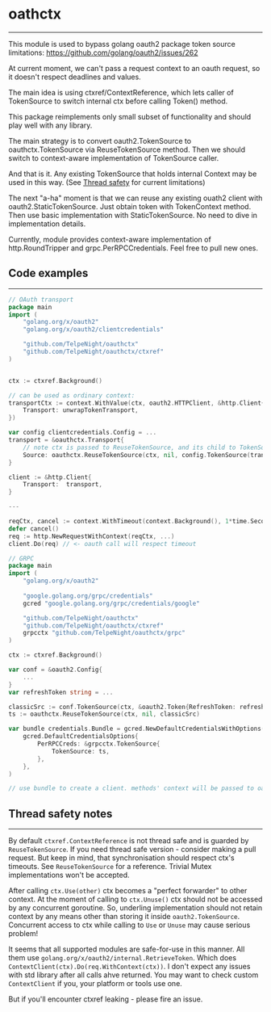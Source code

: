 # oathctx

---

This module is used to bypass golang oauth2 package token source limitations: https://github.com/golang/oauth2/issues/262

At current moment, we can't pass a request context to an oauth request, so it doesn't respect deadlines and values.

The main idea is using ctxref/ContextReference, which lets caller of TokenSource to switch internal ctx before calling Token() method.

This package reimplements only small subset of functionality and should play well with any library.

The main strategy is to convert oauth2.TokenSource to oauthctx.TokenSource via ReuseTokenSource method. Then we should switch to context-aware implementation of TokenSource caller.

And that is it. Any existing TokenSource that holds internal Context may be used in this way. (See [Thread safety](#thread-safety-notes) for current limitations)

The next "a-ha" moment is that we can reuse any existing ouath2 client with oauth2.StaticTokenSource. Just obtain token with TokenContext method. Then use basic implementation with StaticTokenSource. No need to dive in implementation details. 

Currently, module provides context-aware implementation of http.RoundTripper and grpc.PerRPCCredentials. Feel free to pull new ones.

## Code examples

---

```go
// OAuth transport
package main
import (
    "golang.org/x/oauth2"
    "golang.org/x/oauth2/clientcredentials"

    "github.com/TelpeNight/oauthctx"
    "github.com/TelpeNight/oauthctx/ctxref"
)


ctx := ctxref.Background()

// can be used as ordinary context:
transportCtx := context.WithValue(ctx, oauth2.HTTPClient, &http.Client{
    Transport: unwrapTokenTransport,
})

var config clientcredentials.Config = ...
transport = &oauthctx.Transport{
    // note ctx is passed to ReuseTokenSource, and its child to TokenSource
    Source: oauthctx.ReuseTokenSource(ctx, nil, config.TokenSource(transportCtx)),
}

client := &http.Client{
    Transport:  transport,
}

---

reqCtx, cancel := context.WithTimeout(context.Background(), 1*time.Second)
defer cancel()
req := http.NewRequestWithContext(reqCtx, ...)
client.Do(req) // <- oauth call will respect timeout
```

```go
// GRPC
package main
import (
    "golang.org/x/oauth2"
	
    "google.golang.org/grpc/credentials"
    gcred "google.golang.org/grpc/credentials/google"

    "github.com/TelpeNight/oauthctx"
    "github.com/TelpeNight/oauthctx/ctxref"
    grpcctx "github.com/TelpeNight/oauthctx/grpc"
)

ctx := ctxref.Background()

var conf = &oauth2.Config{
    ...
}
var refreshToken string = ...

classicSrc := conf.TokenSource(ctx, &oauth2.Token{RefreshToken: refreshToken})
ts := oauthctx.ReuseTokenSource(ctx, nil, classicSrc)

var bundle credentials.Bundle = gcred.NewDefaultCredentialsWithOptions(
    gcred.DefaultCredentialsOptions{
        PerRPCCreds: &grpcctx.TokenSource{
            TokenSource: ts,
        },
    },
)

// use bundle to create a client. methods' context will be passed to oauth2, so overall call will respect timeouts

```


## Thread safety notes

---

By default `ctxref.ContextReference` is not thread safe and is guarded by `ReuseTokenSource`.
If you need thread safe version - consider making a pull request. But keep in mind, that synchronisation should respect ctx's timeouts.
See `ReuseTokenSource` for a reference. Trivial Mutex implementations won't be accepted.

After calling `ctx.Use(other)` ctx becomes a "perfect forwarder" to other context. 
At the moment of calling to `ctx.Unuse()` ctx should not be accessed by any concurrent goroutine.
So, underling implementation should not retain context by any means other than storing it inside `oauth2.TokenSource`.
Concurrent access to ctx while calling to `Use` or `Unuse` may cause serious problem!  

It seems that all supported modules are safe-for-use in this manner.
All them use `golang.org/x/oauth2/internal.RetrieveToken`.
Which does `ContextClient(ctx).Do(req.WithContext(ctx))`.
I don't expect any issues with std library after all calls ahve returned.
You may want to check custom `ContextClient` if you, your platform or tools use one.

But if you'll encounter ctxref leaking - please fire an issue.
